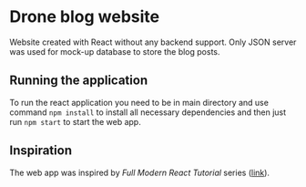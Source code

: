 # Drone blog website
Website created with React without any backend support. Only JSON server was used for mock-up database to store the blog posts.

## Running the application
To run the react application you need to be in main directory and use command
```npm install``` to install all necessary dependencies and then just run ```npm start``` to start the web app.

## Inspiration
The web app was inspired by _Full Modern React Tutorial_ series ([link](https://www.youtube.com/playlist?list=PL4cUxeGkcC9gZD-Tvwfod2gaISzfRiP9d)).
